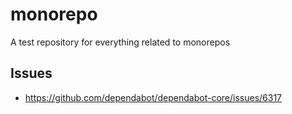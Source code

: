 # monorepo

A test repository for everything related to monorepos

## Issues

- https://github.com/dependabot/dependabot-core/issues/6317
